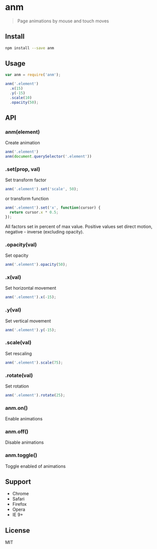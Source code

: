 # anm

  > Page animations by mouse and touch moves

## Install

```sh
npm install --save anm
```

## Usage

```js
var anm = require('anm');

anm('.element')
  .x(15)
  .y(-15)
  .scale(10)
  .opacity(50);
```

## API

### anm(element)

  Create animation

```js
anm('.element')
anm(document.querySelector('.element'))
```

### .set(prop, val)

  Set transform factor

```js
anm('.element').set('scale', 50);
```

  or transform function

```js
anm('.element').set('x', function(cursor) {
  return cursor.x * 0.5;
});
```

  All factors set in percent of max value.
  Positive values set direct motion, negative - inverse (excluding opacity).

### .opacity(val)

  Set opacity

```js
anm('.element').opacity(50);
```

### .x(val)

  Set horizontal movement

```js
anm('.element').x(-15);
```

### .y(val)

  Set vertical movement

```js
anm('.element').y(-15);
```

### .scale(val)

  Set rescaling

```js
anm('.element').scale(75);
```

### .rotate(val)

  Set rotation

```js
anm('.element').rotate(25);
```

### anm.on()

  Enable animations

### anm.off()

  Disable animations

### anm.toggle()

  Toggle enabled of animations

## Support

  * Chrome
  * Safari
  * Firefox
  * Opera
  * IE 9+

## License

  MIT
